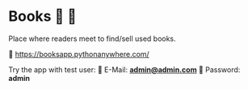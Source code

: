 # Books 📘 📙
Place where readers meet to find/sell used books.

🔗 https://booksapp.pythonanywhere.com/

Try the app with test user:
📧 E-Mail: **admin@admin.com**
🔑 Password: **admin**
